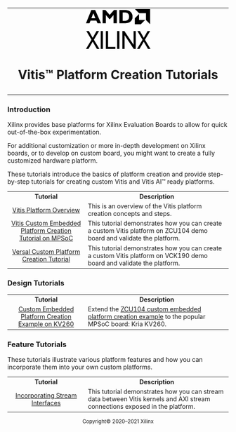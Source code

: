 ﻿<table class="sphinxhide">
 <tr>
   <td align="center"><img src="https://raw.githubusercontent.com/Xilinx/Image-Collateral/main/xilinx-logo.png" width="30%"/><h1>Vitis™ Platform Creation Tutorials</h1>
   </td>
 </tr>
 <tr>
 <td>
 </td>
 </tr>
</table>

### Introduction

Xilinx provides base platforms for Xilinx Evaluation Boards to allow for quick out-of-the-box experimentation.

For additional customization or more in-depth development on Xilinx boards, or to develop on custom board, you might want to create a fully customized hardware platform.

These tutorials introduce the basics of platform creation and provide step-by-step tutorials for creating custom Vitis and Vitis AI™ ready platforms.

<table style="width:100%">
 <tr>
 <td width="35%" align="center"><b>Tutorial</b>
 <td width="65%" align="center"><b>Description</b>
 </tr>
 <tr>
 <td align="center"><a href="./Introduction/01-Overview/README.md">Vitis Platform Overview</a></td>
 <td>This is an overview of the Vitis platform creation concepts and steps.</td>
 </tr>

 <tr>
 <td align="center"><a href="./Introduction/02-Edge-AI-ZCU104/README.md">Vitis Custom Embedded Platform Creation Tutorial on MPSoC</a></td>
 <td>This tutorial demonstrates how you can create a custom Vitis platform on ZCU104 demo board and validate the platform.</td>
 </tr>

 <tr>
 <td align="center"><a href="./Introduction/03_Edge_VCK190/README.md">Versal Custom Platform Creation Tutorial</a></td>
 <td>This tutorial demonstrates how you can create a custom Vitis platform on VCK190 demo board and validate the platform.</td>
 </tr>

 </table>

### Design Tutorials

<table style="width:100%">
 <tr>
 <td width="35%" align="center"><b>Tutorial</b>
 <td width="65%" align="center"><b>Description</b>
 </tr>
 <tr>
 <td align="center"><a href="./Design_Tutorials/01-Edge-KV260/README.md">Custom Embedded Platform Creation Example on KV260</a></td>
 <td>Extend the <a href="./Introduction/02-Edge-AI-ZCU104/README.md">ZCU104 custom embedded platform creation example</a> to the popular MPSoC board: Kria KV260.
</td>
 </tr>
</table>

### Feature Tutorials

These tutorials illustrate various platform features and how you can incorporate them into your own custom platforms.

<table style="width:100%">
 <tr>
 <td width="35%" align="center"><b>Tutorial</b>
 <td width="65%" align="center"><b>Description</b>
 </tr>
 <tr>
 <td align="center"><a href="./Feature_Tutorials/01_platform_creation_streaming_ip/">Incorporating Stream Interfaces</a></td>
 <td>This tutorial demonstrates how you can stream data between Vitis kernels and AXI stream connections exposed in the platform.</td>
 </tr>
 </table>

<p align="center"><sup>Copyright&copy; 2020–2021 Xilinx</sup></p>
